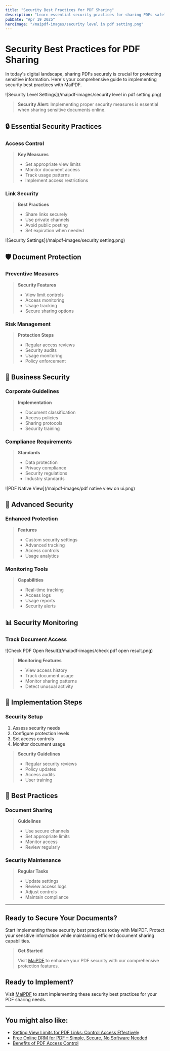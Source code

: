 ```yaml
---
title: "Security Best Practices for PDF Sharing"
description: "Learn essential security practices for sharing PDFs safely and protecting sensitive information with MaiPDF."
pubDate: "Apr 19 2025"
heroImage: "/maipdf-images/security level in pdf setting.png"
---
```


# Security Best Practices for PDF Sharing

In today's digital landscape, sharing PDFs securely is crucial for protecting sensitive information. Here's your comprehensive guide to implementing security best practices with MaiPDF.

![Security Level Settings](/maipdf-images/security level in pdf setting.png)

> **Security Alert**: Implementing proper security measures is essential when sharing sensitive documents online.

## 🔒 Essential Security Practices

### Access Control

> **Key Measures**
>
> - Set appropriate view limits
> - Monitor document access
> - Track usage patterns
> - Implement access restrictions

### Link Security

> **Best Practices**
>
> - Share links securely
> - Use private channels
> - Avoid public posting
> - Set expiration when needed

![Security Settings](/maipdf-images/security setting.png)

## 🛡️ Document Protection

### Preventive Measures

> **Security Features**
>
> - View limit controls
> - Access monitoring
> - Usage tracking
> - Secure sharing options

### Risk Management

> **Protection Steps**
>
> - Regular access reviews
> - Security audits
> - Usage monitoring
> - Policy enforcement

## 💼 Business Security

### Corporate Guidelines

> **Implementation**
>
> - Document classification
> - Access policies
> - Sharing protocols
> - Security training

### Compliance Requirements

> **Standards**
>
> - Data protection
> - Privacy compliance
> - Security regulations
> - Industry standards

![PDF Native View](/maipdf-images/pdf native view on ui.png)

## 🔐 Advanced Security

### Enhanced Protection

> **Features**
>
> - Custom security settings
> - Advanced tracking
> - Access controls
> - Usage analytics

### Monitoring Tools

> **Capabilities**
>
> - Real-time tracking
> - Access logs
> - Usage reports
> - Security alerts

## 📊 Security Monitoring

### Track Document Access

![Check PDF Open Result](/maipdf-images/check pdf open result.png)

> **Monitoring Features**
>
> - View access history
> - Track document usage
> - Monitor sharing patterns
> - Detect unusual activity

## 🎯 Implementation Steps

### Security Setup

1. Assess security needs
2. Configure protection levels
3. Set access controls
4. Monitor document usage

> **Security Guidelines**
>
> - Regular security reviews
> - Policy updates
> - Access audits
> - User training

## 🌟 Best Practices

### Document Sharing

> **Guidelines**
>
> - Use secure channels
> - Set appropriate limits
> - Monitor access
> - Review regularly

### Security Maintenance

> **Regular Tasks**
>
> - Update settings
> - Review access logs
> - Adjust controls
> - Maintain compliance

---

## Ready to Secure Your Documents?

Start implementing these security best practices today with MaiPDF. Protect your sensitive information while maintaining efficient document sharing capabilities.

> **Get Started**
>
> Visit [MaiPDF](https://maipdf.com) to enhance your PDF security with our comprehensive protection features.

## Ready to Implement?

Visit [MaiPDF](https://maipdf.com) to start implementing these security best practices for your PDF sharing needs.

---

## You might also like:

- [Setting View Limits for PDF Links: Control Access Effectively](/blog/setting-view-limits/)
- [Free Online DRM for PDF – Simple, Secure, No Software Needed](/blog/free-online-drm-for-pdf/)
- [Benefits of PDF Access Control](/blog/benefits-of-pdf-access-control/)